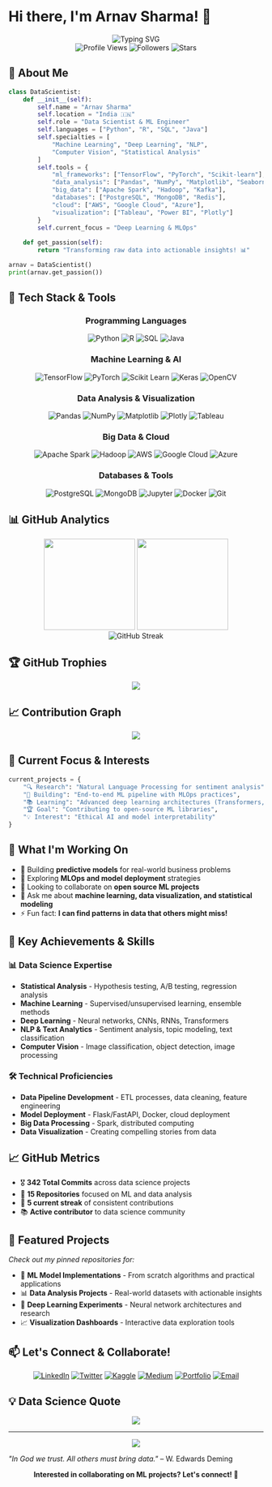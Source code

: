 # Hi there, I'm Arnav Sharma! 👋

<div align="center">
  <img src="https://readme-typing-svg.herokuapp.com?font=Fira+Code&size=30&duration=3000&pause=1000&color=00D4FF&center=true&vCenter=true&width=700&lines=Data+Scientist;Machine+Learning+Engineer;AI+Enthusiast;Turning+Data+into+Insights!" alt="Typing SVG" />
</div>

<div align="center">
  <img src="https://komarev.com/ghpvc/?username=arnavsharma&color=blueviolet&style=for-the-badge" alt="Profile Views" />
  <img src="https://img.shields.io/github/followers/arnavsharma?style=for-the-badge&color=orange" alt="Followers" />
  <img src="https://img.shields.io/github/stars/arnavsharma?style=for-the-badge&color=yellow" alt="Stars" />
</div>

## 🧠 About Me

```python
class DataScientist:
    def __init__(self):
        self.name = "Arnav Sharma"
        self.location = "India 🇮🇳"
        self.role = "Data Scientist & ML Engineer"
        self.languages = ["Python", "R", "SQL", "Java"]
        self.specialties = [
            "Machine Learning", "Deep Learning", "NLP", 
            "Computer Vision", "Statistical Analysis"
        ]
        self.tools = {
            "ml_frameworks": ["TensorFlow", "PyTorch", "Scikit-learn"],
            "data_analysis": ["Pandas", "NumPy", "Matplotlib", "Seaborn"],
            "big_data": ["Apache Spark", "Hadoop", "Kafka"],
            "databases": ["PostgreSQL", "MongoDB", "Redis"],
            "cloud": ["AWS", "Google Cloud", "Azure"],
            "visualization": ["Tableau", "Power BI", "Plotly"]
        }
        self.current_focus = "Deep Learning & MLOps"
        
    def get_passion(self):
        return "Transforming raw data into actionable insights! 📊"

arnav = DataScientist()
print(arnav.get_passion())
```

## 🔬 Tech Stack & Tools

<div align="center">

### Programming Languages
![Python](https://img.shields.io/badge/Python-3776AB?style=for-the-badge&logo=python&logoColor=white)
![R](https://img.shields.io/badge/R-276DC3?style=for-the-badge&logo=r&logoColor=white)
![SQL](https://img.shields.io/badge/SQL-4479A1?style=for-the-badge&logo=mysql&logoColor=white)
![Java](https://img.shields.io/badge/Java-ED8B00?style=for-the-badge&logo=java&logoColor=white)

### Machine Learning & AI
![TensorFlow](https://img.shields.io/badge/TensorFlow-FF6F00?style=for-the-badge&logo=tensorflow&logoColor=white)
![PyTorch](https://img.shields.io/badge/PyTorch-EE4C2C?style=for-the-badge&logo=pytorch&logoColor=white)
![Scikit Learn](https://img.shields.io/badge/scikit_learn-F7931E?style=for-the-badge&logo=scikit-learn&logoColor=white)
![Keras](https://img.shields.io/badge/Keras-D00000?style=for-the-badge&logo=keras&logoColor=white)
![OpenCV](https://img.shields.io/badge/OpenCV-27338e?style=for-the-badge&logo=OpenCV&logoColor=white)

### Data Analysis & Visualization
![Pandas](https://img.shields.io/badge/Pandas-2C2D72?style=for-the-badge&logo=pandas&logoColor=white)
![NumPy](https://img.shields.io/badge/Numpy-777BB4?style=for-the-badge&logo=numpy&logoColor=white)
![Matplotlib](https://img.shields.io/badge/Matplotlib-11557c?style=for-the-badge&logo=python&logoColor=white)
![Plotly](https://img.shields.io/badge/Plotly-239120?style=for-the-badge&logo=plotly&logoColor=white)
![Tableau](https://img.shields.io/badge/Tableau-E97627?style=for-the-badge&logo=tableau&logoColor=white)

### Big Data & Cloud
![Apache Spark](https://img.shields.io/badge/Apache_Spark-FFFFFF?style=for-the-badge&logo=apachespark&logoColor=#E35A16)
![Hadoop](https://img.shields.io/badge/Hadoop-66CCFF?style=for-the-badge&logo=apachehadoop&logoColor=black)
![AWS](https://img.shields.io/badge/Amazon_AWS-FF9900?style=for-the-badge&logo=amazonaws&logoColor=white)
![Google Cloud](https://img.shields.io/badge/Google_Cloud-4285F4?style=for-the-badge&logo=google-cloud&logoColor=white)
![Azure](https://img.shields.io/badge/Microsoft_Azure-0089D0?style=for-the-badge&logo=microsoft-azure&logoColor=white)

### Databases & Tools
![PostgreSQL](https://img.shields.io/badge/PostgreSQL-316192?style=for-the-badge&logo=postgresql&logoColor=white)
![MongoDB](https://img.shields.io/badge/MongoDB-4EA94B?style=for-the-badge&logo=mongodb&logoColor=white)
![Jupyter](https://img.shields.io/badge/Jupyter-F37626.svg?&style=for-the-badge&logo=Jupyter&logoColor=white)
![Docker](https://img.shields.io/badge/Docker-2CA5E0?style=for-the-badge&logo=docker&logoColor=white)
![Git](https://img.shields.io/badge/Git-F05032?style=for-the-badge&logo=git&logoColor=white)

</div>

## 📊 GitHub Analytics

<div align="center">
  <img height="180em" src="https://github-readme-stats.vercel.app/api?username=arnavsharma&show_icons=true&theme=tokyonight&include_all_commits=true&count_private=true"/>
  <img height="180em" src="https://github-readme-stats.vercel.app/api/top-langs/?username=arnavsharma&layout=compact&langs_count=8&theme=tokyonight"/>
</div>

<div align="center">
  <img src="https://github-readme-streak-stats.herokuapp.com/?user=arnavsharma&theme=tokyonight" alt="GitHub Streak" />
</div>

## 🏆 GitHub Trophies
<div align="center">
  <img src="https://github-profile-trophy.vercel.app/?username=arnavsharma&theme=tokyonight&no-frame=true&no-bg=false&margin-w=4&row=1" />
</div>

## 📈 Contribution Graph
<div align="center">
  <img src="https://github-readme-activity-graph.vercel.app/graph?username=arnavsharma&theme=tokyo-night&bg_color=1a1b27&color=70a5fd&line=bf91f3&point=38bdae&area=true&hide_border=true" />
</div>

## 🎯 Current Focus & Interests

```python
current_projects = {
    "🔍 Research": "Natural Language Processing for sentiment analysis",
    "🤖 Building": "End-to-end ML pipeline with MLOps practices",
    "📚 Learning": "Advanced deep learning architectures (Transformers, GANs)",
    "🏆 Goal": "Contributing to open-source ML libraries",
    "💡 Interest": "Ethical AI and model interpretability"
}
```

## 🚀 What I'm Working On

- 🔭 Building **predictive models** for real-world business problems
- 🌱 Exploring **MLOps and model deployment** strategies  
- 👯 Looking to collaborate on **open source ML projects**
- 💬 Ask me about **machine learning, data visualization, and statistical modeling**
- ⚡ Fun fact: **I can find patterns in data that others might miss!**

## 🏅 Key Achievements & Skills

### 📊 Data Science Expertise
- **Statistical Analysis** - Hypothesis testing, A/B testing, regression analysis
- **Machine Learning** - Supervised/unsupervised learning, ensemble methods
- **Deep Learning** - Neural networks, CNNs, RNNs, Transformers
- **NLP & Text Analytics** - Sentiment analysis, topic modeling, text classification
- **Computer Vision** - Image classification, object detection, image processing

### 🛠️ Technical Proficiencies  
- **Data Pipeline Development** - ETL processes, data cleaning, feature engineering
- **Model Deployment** - Flask/FastAPI, Docker, cloud deployment
- **Big Data Processing** - Spark, distributed computing
- **Data Visualization** - Creating compelling stories from data

## 📈 GitHub Metrics

- 🎖️ **342 Total Commits** across data science projects
- 🌟 **15 Repositories** focused on ML and data analysis
- 🚀 **5 current streak** of consistent contributions
- 📚 **Active contributor** to data science community

## 🔬 Featured Projects

*Check out my pinned repositories for:*
- 🤖 **ML Model Implementations** - From scratch algorithms and practical applications
- 📊 **Data Analysis Projects** - Real-world datasets with actionable insights  
- 🧠 **Deep Learning Experiments** - Neural network architectures and research
- 📈 **Visualization Dashboards** - Interactive data exploration tools

## 📫 Let's Connect & Collaborate!

<div align="center">

[![LinkedIn](https://img.shields.io/badge/LinkedIn-0077B5?style=for-the-badge&logo=linkedin&logoColor=white)](https://linkedin.com/in/arnavsharma)
[![Twitter](https://img.shields.io/badge/Twitter-1DA1F2?style=for-the-badge&logo=twitter&logoColor=white)](https://twitter.com/arnavsharma)
[![Kaggle](https://img.shields.io/badge/Kaggle-20BEFF?style=for-the-badge&logo=kaggle&logoColor=white)](https://kaggle.com/arnavsharma)
[![Medium](https://img.shields.io/badge/Medium-12100E?style=for-the-badge&logo=medium&logoColor=white)](https://medium.com/@arnavsharma)
[![Portfolio](https://img.shields.io/badge/Portfolio-FF5722?style=for-the-badge&logo=google-chrome&logoColor=white)](https://arnavsharma.dev)
[![Email](https://img.shields.io/badge/Email-D14836?style=for-the-badge&logo=gmail&logoColor=white)](mailto:arnav@example.com)

</div>

## 💡 Data Science Quote
<div align="center">
  <img src="https://quotes-github-readme.vercel.app/api?type=horizontal&theme=tokyonight" />
</div>

---

<div align="center">
  <img src="https://capsule-render.vercel.app/api?type=waving&color=gradient&height=100&section=footer&text=Let's%20turn%20data%20into%20insights!&fontSize=16&fontColor=fff&animation=twinkling" />
</div>

*"In God we trust. All others must bring data."* – W. Edwards Deming

<div align="center">
  
  **Interested in collaborating on ML projects? Let's connect! 🚀**
  
</div>
